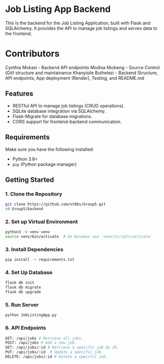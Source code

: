 # Job Listing App Backend

This is the backend for the Job Listing Application, built with Flask and SQLAlchemy. It provides the API to manage job listings and serves data to the frontend.

# Contributors

Cynthia Mokasi - Backend API endpoints
Modisa Ntobeng - Source Control (Git) structure and maintainance
Khanyisile Buthelezi - Backend Structure, API endpoints, App deployment (Render), Testing, and README.md

## Features

- RESTful API to manage job listings (CRUD operations).
- SQLite database integration via SQLAlchemy.
- Flask-Migrate for database migrations.
- CORS support for frontend-backend communication.

## Requirements

Make sure you have the following installed:

- Python 3.8+
- `pip` (Python package manager)

## Getting Started

### 1. Clone the Repository

```bash
git clone https://github.com/nt0bs/Group5.git
cd Group5/backend
```

### 2. Set up Virtual Environment

```bash
python3 -m venv venv
source venv/bin/activate  # On Windows use `venv\Scripts\activate`
```

### 3. Install Dependencies

```bash
pip install -r requirements.txt
```

### 4. Set Up Database

```bash
flask db init
flask db migrate
flask db upgrade
```

### 5. Run Server

```bash
python JobListingApp.py
```

### 6. API Endpoints

```bash
GET: /api/jobs # Retrieve all jobs.
POST: /api/jobs # Add a new job.
GET: /api/jobs/:id # Retrieve a specific job by ID.
PUT: /api/jobs/:id  # Update a specific job.
DELETE: /api/jobs/:id # Delete a specific job.


